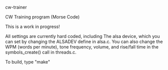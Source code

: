 cw-trainer

CW Training program (Morse Code)

This is a work in progress!

All settings are currently hard coded, including
The alsa device, which you can set by changing
the ALSADEV define in alsa.c.  You can also change the
WPM (words per minute), tone frequency, volume, and
rise/fall time in the symbols_create() call in threads.c.

To build, type "make"
